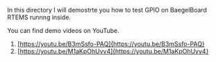 In this directory I will demostrte you how to test GPIO on BaegelBoard RTEMS runnng inside.

You can find demo videos on YouTube.

1. [https://youtu.be/B3mSsfo-PAQ]{https://youtu.be/B3mSsfo-PAQ}
2. [https://youtu.be/M1aKpOhUvv4]{https://youtu.be/M1aKpOhUvv4}
